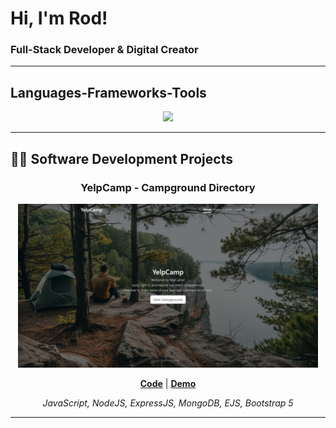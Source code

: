 <h1>Hi, I'm Rod!</h1>
<h3>Full-Stack Developer & Digital Creator</h3>

---

<h2>Languages-Frameworks-Tools</h2>
<div align="center">
    <img src="https://skillicons.dev/icons?i=nodejs,express,react,nextjs,mongodb,html,css,js,ts,bootstrap,tailwind,git,github" />
</div>

---

<h2>👨‍💻 Software Development Projects</h2>
<div align="center">  
<h3>YelpCamp - Campground Directory</h3>
<img src="/YelpCamp.jpeg" width="480px" alt="YelpCamp" />
<p><a href="https://github.com/barorod/YelpCamp"><strong>Code</strong></a> | <a href="https://yelpcamp-mb2g.onrender.com/"><strong>Demo</strong></a></p>
<p><em>JavaScript, NodeJS, ExpressJS, MongoDB, EJS, Bootstrap 5</em></p>
</div>

---
